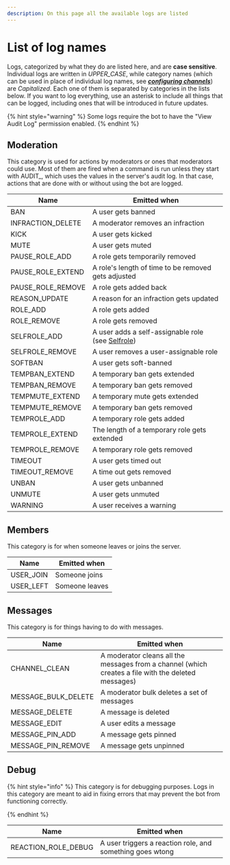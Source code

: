 ```yaml
---
description: On this page all the available logs are listed
---
```


# List of log names

Logs, categorized by what they do are listed here, and are **case sensitive**. Individual logs are written in _UPPER\_CASE_, while category names (which can be used in place of individual log names, see [_**configuring channels**_](../management-commands/config.md)) are _Capitalized_. Each one of them is separated by categories in the lists below. If you want to log everything, use an asterisk to include all things that can be logged, including ones that will be introduced in future updates.

{% hint style="warning" %}
Some logs require the bot to have the "View Audit Log" permission enabled.
{% endhint %}

## Moderation

This category is used for actions by moderators or ones that moderators could use. Most of them are fired when a command is run unless they start with AUDIT_, which uses the values in the server's audit log. In that case, actions that are done with or without using the bot are logged.

| Name              | Emitted when     |
| ----------------- | ---------------- |
| BAN               | A user gets banned |
| INFRACTION_DELETE | A moderator removes an infraction|
| KICK              | A user gets kicked |
| MUTE              | A user gets muted |
| PAUSE_ROLE_ADD    | A role gets temporarily removed |
| PAUSE_ROLE_EXTEND | A role's length of time to be removed gets adjusted |
| PAUSE_ROLE_REMOVE | A role gets added back |
| REASON_UPDATE     | A reason for an infraction gets updated |
| ROLE_ADD          | A role gets added |
| ROLE_REMOVE       | A role gets removed|
| SELFROLE_ADD      | A user adds a self-assignable role (see [Selfrole](../role-management-commands/selfrole.md)) |
| SELFROLE_REMOVE   | A user removes a user-assignable role  |
| SOFTBAN           | A user gets soft-banned |
| TEMPBAN_EXTEND    | A temporary ban gets extended |
| TEMPBAN_REMOVE    | A temporary ban gets removed |
| TEMPMUTE_EXTEND   | A temporary mute gets extended |
| TEMPMUTE_REMOVE   | A temporary ban gets removed |
| TEMPROLE_ADD      | A temporary role gets added |
| TEMPROLE_EXTEND   | The length of a temporary role gets extended |
| TEMPROLE_REMOVE   | A temporary role gets removed |
| TIMEOUT           | A user gets timed out |
| TIMEOUT_REMOVE    | A time out gets removed |
| UNBAN             | A user gets unbanned |
| UNMUTE            | A user gets unmuted |
| WARNING           | A user receives a warning |

## Members

This category is for when someone leaves or joins the server.

| Name      | Emitted when     |
| --------- | ---------------- |
| USER_JOIN | Someone joins |
| USER_LEFT | Someone leaves |

## Messages

This category is for things having to do with messages.

| Name                | Emitted when     |
| ------------------- | ---------------- |
| CHANNEL_CLEAN       | A moderator cleans all the messages from a channel (which creates a file with the deleted messages) |
| MESSAGE_BULK_DELETE | A moderator bulk deletes a set of messages |
| MESSAGE_DELETE      | A message is deleted |
| MESSAGE_EDIT        | A user edits a message |
| MESSAGE_PIN_ADD     | A message gets pinned |
| MESSAGE_PIN_REMOVE  | A message gets unpinned |

## Debug

{% hint style="info" %}
This category is for debugging purposes. Logs in this category are meant to aid in fixing errors that may prevent the bot from functioning correctly.

{% endhint %}

| Name                | Emitted when     |
| ------------------- | ---------------- |
| REACTION_ROLE_DEBUG | A user triggers a reaction role, and something goes wtong |
